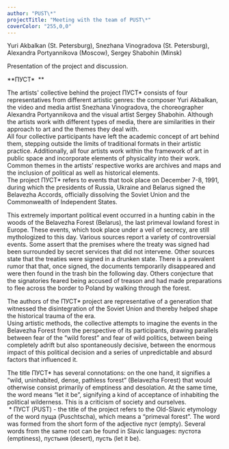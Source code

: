```yaml
---
author: "PUST\*"
projectTitle: "Meeting with the team of PUST\*"
coverColor: "255,0,0"
---
```


Yuri Akbalkan (St. Petersburg), Snezhana Vinogradova (St. Petersburg), Alexandra Portyannikova (Moscow), Sergey Shabohin (Minsk)

Presentation of the project and discussion.

**ПУСТ\*  **
  
The artists' collective behind the project ПУСТ\* consists of four representatives from different artistic genres: the composer Yuri Akbalkan, the video and media artist Snezhana Vinogradova, the choreographer Alexandra Portyannikova and the visual artist Sergey Shabohin. Although the artists work with different types of media, there are similarities in their approach to art and the themes they deal with.  
All four collective participants have left the academic concept of art behind them, stepping outside the limits of traditional formats in their artistic practice. Additionally, all four artists work within the framework of art in public space and incorporate elements of physicality into their work. Common themes in the artists’ respective works are archives and maps and the inclusion of political as well as historical elements.   
The project ПУСТ\* refers to events that took place on December 7-8, 1991, during which the presidents of Russia, Ukraine and Belarus signed the Belavezha Accords, officially dissolving the Soviet Union and the Commonwealth of Independent States.  
  
This extremely important political event occurred in a hunting cabin in the woods of the Belavezha Forest (Belarus), the last primeval lowland forest in Europe. These events, which took place under a veil of secrecy, are still mythologized to this day. Various sources report a variety of controversial events. Some assert that the premises where the treaty was signed had been surrounded by secret services that did not intervene. Other sources state that the treaties were signed in a drunken state. There is a prevalent rumor that that, once signed, the documents temporarily disappeared and were then found in the trash bin the following day. Others conjecture that the signatories feared being accused of treason and had made preparations to flee across the border to Poland by walking through the forest.  
  
The authors of the ПУСТ\* project are representative of a generation that witnessed the disintegration of the Soviet Union and thereby helped shape the historical trauma of the era.  
Using artistic methods, the collective attempts to imagine the events in the Belavezha Forest from the perspective of its participants, drawing parallels between fear of the “wild forest” and fear of wild politics, between being completely adrift but also spontaneously decisive, between the enormous impact of this political decision and a series of unpredictable and absurd factors that influenced it.  
  
The title ПУСТ* has several connotations: on the one hand, it signifies a “wild, uninhabited, dense, pathless forest” (Belavezha Forest) that would otherwise consist primarily of emptiness and desolation. At the same time, the word means “let it be”, signifying a kind of acceptance of inhabiting the political wilderness. This is a criticism of society and ourselves.  
   * ПУСТ (PUST) - the title of the project refers to the Old-Slavic etymology of the word пуща (Puschtscha), which means a “primeval forest”. The word was formed from the short form of the adjective пуст (empty). Several words from the same root can be found in Slavic languages: пустота (emptiness), пустыня (desert), пусть (let it be).